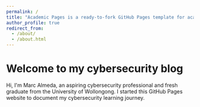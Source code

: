 ```yaml
---
permalink: /
title: "Academic Pages is a ready-to-fork GitHub Pages template for academic personal websites"
author_profile: true
redirect_from: 
  - /about/
  - /about.html
---
```

Welcome to my cybersecurity blog
====
Hi, I'm Marc Almeda, an aspiring cybersecurity professional and fresh graduate from the University of Wollongong. I started this GitHub Pages website to document my cybersecurity learning journey.
